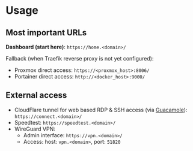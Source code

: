 # Usage

## Most important URLs

**Dashboard (start here)**: `https://home.<domain>/`

Fallback (when Traefik reverse proxy is not yet configured):
- Proxmox direct access: `https://<proxmox_host>:8006/`
- Portainer direct access: `http://<docker_host>:9000/`

## External access

- CloudFlare tunnel for web based RDP & SSH access (via [Guacamole](https://guacamole.apache.org/)): `https://connect.<domain>/`
- Speedtest: `https://speedtest.<domain>/`
- WireGuard VPN:
  - Admin interface: `https://vpn.<domain>/`
  - Access: host: `vpn.<domain>`, port: `51820`
